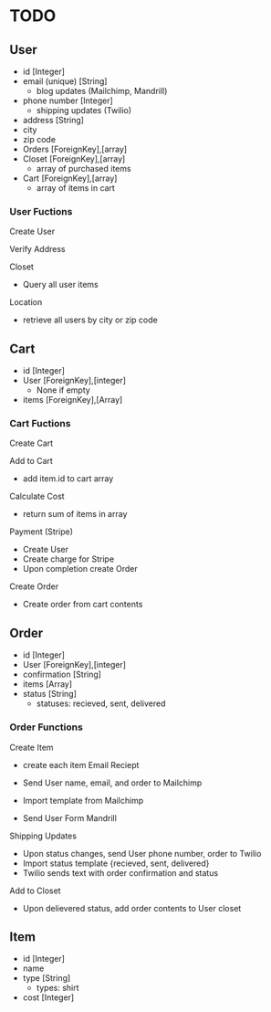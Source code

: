 # TODO

## User

- id [Integer]
- email (unique) [String]
  - blog updates (Mailchimp, Mandrill)
- phone number [Integer]
  - shipping updates (Twilio)
- address [String]
- city
- zip code
- Orders [ForeignKey],[array]
- Closet [ForeignKey],[array]
  - array of purchased items
- Cart [ForeignKey],[array]
  - array of items in cart

### User Fuctions

Create User

Verify Address

Closet

- Query all user items

Location

- retrieve all users by city or zip code

## Cart

- id [Integer]
- User [ForeignKey],[integer]
  - None if empty
- items [ForeignKey],[Array]

### Cart Fuctions

Create Cart

Add to Cart

- add item.id to cart array

Calculate Cost

- return sum of items in array

Payment (Stripe)

- Create User
- Create charge for Stripe
- Upon completion create Order

Create Order

- Create order from cart contents

## Order

- id [Integer]
- User [ForeignKey],[integer]
- confirmation [String]
- items [Array]
- status [String]
  - statuses: recieved, sent, delivered

### Order Functions

Create Item

- create each item
  Email Reciept

- Send User name, email, and order to Mailchimp
- Import template from Mailchimp
- Send User Form Mandrill

Shipping Updates

- Upon status changes, send User phone number, order to Twilio
- Import status template {recieved, sent, delivered}
- Twilio sends text with order confirmation and status

Add to Closet

- Upon delievered status, add order contents to User closet

## Item

- id [Integer]
- name
- type [String]
  - types: shirt
- cost [Integer]
